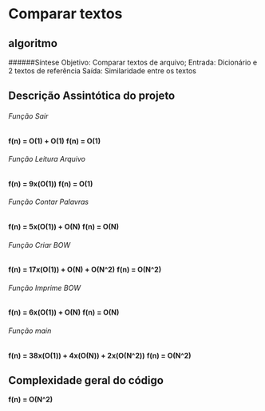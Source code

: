 # Comparar textos

## algoritmo
######Síntese
Objetivo: Comparar textos de arquivo;
Entrada: Dicionário e 2 textos de referência
Saída: Similaridade entre os textos

## Descrição Assintótica do projeto

###### Função Sair

**f(n) = O(1) + O(1)**
**f(n) = O(1)**

###### Função Leitura Arquivo

**f(n) = 9x(O(1))**
**f(n) = O(1)**

###### Função Contar Palavras

**f(n) = 5x(O(1)) + O(N)**
**f(n) = O(N)**

###### Função Criar BOW

**f(n) = 17x(O(1)) + O(N) + O(N^2)**
**f(n) = O(N^2)**

###### Função Imprime BOW

**f(n) = 6x(O(1)) + O(N)**
**f(n) = O(N)**


###### Função main

**f(n) = 38x(O(1)) + 4x(O(N)) + 2x(O(N^2))**
**f(n) = O(N^2)**

## Complexidade geral do código

**f(n) = O(N^2)**
